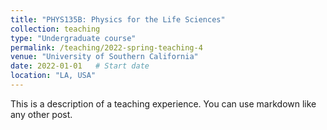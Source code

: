 ```yaml
---
title: "PHYS135B: Physics for the Life Sciences"
collection: teaching
type: "Undergraduate course"
permalink: /teaching/2022-spring-teaching-4
venue: "University of Southern California"
date: 2022-01-01   # Start date
location: "LA, USA"
---
```


This is a description of a teaching experience. You can use markdown like any other post.
